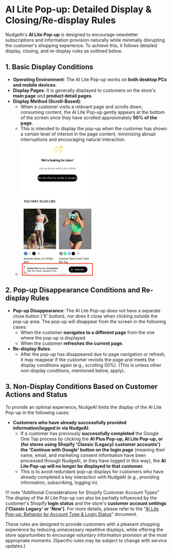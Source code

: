 # AI Lite Pop-up: Detailed Display & Closing/Re-display Rules

NudgeAI's **AI Lite Pop-up** is designed to encourage newsletter subscriptions and information provision naturally while minimally disrupting the customer's shopping experience. To achieve this, it follows detailed display, closing, and re-display rules as outlined below.

## 1. Basic Display Conditions

*   **Operating Environment**: The AI Lite Pop-up works on **both desktop PCs and mobile devices**.
*   **Display Pages**: It is generally displayed to customers on the store's **main page** and **product detail pages**.
*   **Display Method (Scroll-Based)**:
    *   When a customer visits a relevant page and scrolls down, consuming content, the AI Lite Pop-up gently appears at the bottom of the screen once they have scrolled approximately **50% of the page**.
    *   This is intended to display the pop-up when the customer has shown a certain level of interest in the page content, minimizing abrupt interruptions and encouraging natural interaction.
    *   <img src="../../assets/images/AILitePop-up.png" alt="AI Lite Pop-up fixed bar form at the bottom" style="width: 50%;">

## 2. Pop-up Disappearance Conditions and Re-display Rules

*   **Pop-up Disappearance**: The AI Lite Pop-up does not have a separate close button ('X' button), nor does it close when clicking outside the pop-up area. The pop-up will disappear from the screen in the following cases:
    *   When the customer **navigates to a different page** from the one where the pop-up is displayed.
    *   When the customer **refreshes the current page**.
*   **Re-display Rules**:
    *   After the pop-up has disappeared due to page navigation or refresh, it may reappear if the customer revisits the page and meets the display conditions again (e.g., scrolling 50%). (This is unless other non-display conditions, mentioned below, apply).

## 3. Non-Display Conditions Based on Customer Actions and Status

To provide an optimal experience, NudgeAI limits the display of the AI Lite Pop-up in the following cases:

*   **Customers who have already successfully provided information/logged in via NudgeAI**:
    *   If a customer has previously **successfully completed** the Google One Tap process by clicking the **AI Plus Pop-up, AI Lite Pop-up, or (for stores using Shopify 'Classic (Legacy) customer accounts') the 'Continue with Google' button on the login page** (meaning their name, email, and marketing consent information have been processed through NudgeAI, or they have logged in this way), the **AI Lite Pop-up will no longer be displayed to that customer.**
    *   This is to avoid redundant pop-up displays for customers who have already completed a key interaction with NudgeAI (e.g., providing information, subscribing, logging in).

!!! note "Additional Considerations for Shopify Customer Account Types"
    The display of the AI Lite Pop-up can also be partially influenced by the customer's Shopify **login status** and the store's **customer account settings ('Classic Legacy' or 'New')**. For more details, please refer to the "[AI Lite Pop-up: Behavior by Account Type & Login Status](ai-lite-popup-account-type-behavior.md)" document.

These rules are designed to provide customers with a pleasant shopping experience by reducing unnecessary repetitive displays, while offering the store opportunities to encourage voluntary information provision at the most appropriate moments. (Specific rules may be subject to change with service updates.) 